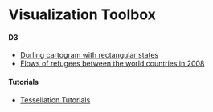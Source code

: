 # Visualization Toolbox

#### D3

* [Dorling cartogram with rectangular states](http://bl.ocks.org/ilyabo/2585241)
* [Flows of refugees between the world countries in 2008](http://bl.ocks.org/ilyabo/2209220)

#### Tutorials

* [Tessellation Tutorials](http://mathforum.org/sum95/suzanne/tess.intro.html)
